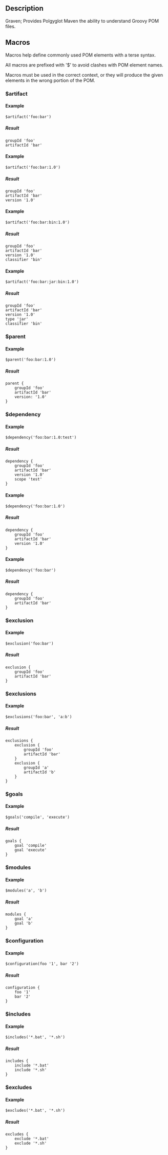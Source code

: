 Description
-----------

Graven; Provides Polgyglot Maven the ability to understand Groovy POM files.

Macros
------

Macros help define commonly used POM elements with a terse syntax.

All macros are prefixed with '$' to avoid clashes with POM element names.

Macros must be used in the correct context, or they will produce the given elements in the wrong portion of the POM.

### $artifact

#### Example
    $artifact('foo:bar')

##### Result
    groupId 'foo'
    artifactId 'bar'
    
#### Example
    $artifact('foo:bar:1.0')

##### Result
    groupId 'foo'
    artifactId 'bar'
    version '1.0'

#### Example
    $artifact('foo:bar:bin:1.0')

##### Result
    groupId 'foo'
    artifactId 'bar'
    version '1.0'
    classifier 'bin'

#### Example
    $artifact('foo:bar:jar:bin:1.0')

##### Result
    groupId 'foo'
    artifactId 'bar'
    version '1.0'
    type 'jar'
    classifier 'bin'

### $parent

#### Example
    $parent('foo:bar:1.0')

##### Result
    parent {
        groupId 'foo'
        artifactId 'bar'
        version: '1.0'
    }

### $dependency

#### Example
    $dependency('foo:bar:1.0:test')

#####  Result
    dependency {
        groupId 'foo' 
        artifactId 'bar' 
        version '1.0' 
        scope 'test' 
    } 

#### Example
    $dependency('foo:bar:1.0')

##### Result
    dependency { 
        groupId 'foo' 
        artifactId 'bar' 
        version '1.0' 
    } 

#### Example
    $dependency('foo:bar')

##### Result
    dependency {
        groupId 'foo' 
        artifactId 'bar' 
    } 

### $exclusion

#### Example
    $exclusion('foo:bar')

##### Result
    exclusion {
        groupId 'foo' 
        artifactId 'bar' 
    } 

### $exclusions

#### Example
    $exclusions('foo:bar', 'a:b')

##### Result
    exclusions { 
        exclusion { 
            groupId 'foo' 
            artifactId 'bar' 
        } 
        exclusion {
            groupId 'a' 
            artifactId 'b' 
        } 
    } 

### $goals

#### Example
    $goals('compile', 'execute')

##### Result
    goals {
        goal 'compile' 
        goal 'execute' 
    } 

### $modules

#### Example
    $modules('a', 'b')

##### Result
    modules {
        goal 'a'
        goal 'b'
    } 

### $configuration

#### Example
    $configuration(foo '1', bar '2')

##### Result
    configuration {
        foo '1'
        bar '2'
    }

### $includes

#### Example
    $includes('*.bat', '*.sh')

##### Result
    includes {
        include '*.bat'
        include '*.sh'
    }

### $excludes

#### Example
    $excludes('*.bat', '*.sh')

##### Result
    excludes {
        exclude '*.bat'
        exclude '*.sh'
    }

